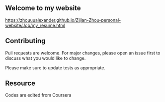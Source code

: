 ## Welcome to my website
https://zhouuualexander.github.io/Zijian-Zhou-personal-website/Job/my_resume.html

## Contributing
Pull requests are welcome. For major changes, please open an issue first to discuss what you would like to change.

Please make sure to update tests as appropriate.

## Resource
Codes are edited from Coursera 

